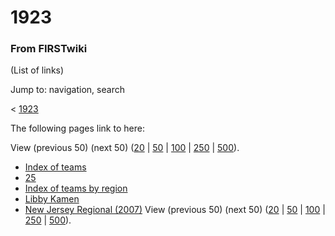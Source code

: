 

# 1923

### From FIRSTwiki

(List of links)

Jump to: navigation, search

&lt; [1923](/index.php?title=1923&redirect=no "1923" )  

The following pages link to here:

View (previous 50) (next 50)
([20](/index.php?title=Special:Whatlinkshere/1923&limit=20&from=0
"Special:Whatlinkshere/1923" ) |
[50](/index.php?title=Special:Whatlinkshere/1923&limit=50&from=0
"Special:Whatlinkshere/1923" ) |
[100](/index.php?title=Special:Whatlinkshere/1923&limit=100&from=0
"Special:Whatlinkshere/1923" ) |
[250](/index.php?title=Special:Whatlinkshere/1923&limit=250&from=0
"Special:Whatlinkshere/1923" ) |
[500](/index.php?title=Special:Whatlinkshere/1923&limit=500&from=0
"Special:Whatlinkshere/1923" )).

  * [Index of teams](Index_of_teams "Index of teams" )
  * [25](25 "25" )
  * [Index of teams by region](Index_of_teams_by_region "Index of teams by region" )
  * [Libby Kamen](Libby_Kamen "Libby Kamen" )
  * [New Jersey Regional (2007)](New_Jersey_Regional_%282007%29 "New Jersey Regional \(2007\)" )
View (previous 50) (next 50)
([20](/index.php?title=Special:Whatlinkshere/1923&limit=20&from=0
"Special:Whatlinkshere/1923" ) |
[50](/index.php?title=Special:Whatlinkshere/1923&limit=50&from=0
"Special:Whatlinkshere/1923" ) |
[100](/index.php?title=Special:Whatlinkshere/1923&limit=100&from=0
"Special:Whatlinkshere/1923" ) |
[250](/index.php?title=Special:Whatlinkshere/1923&limit=250&from=0
"Special:Whatlinkshere/1923" ) |
[500](/index.php?title=Special:Whatlinkshere/1923&limit=500&from=0
"Special:Whatlinkshere/1923" )).


